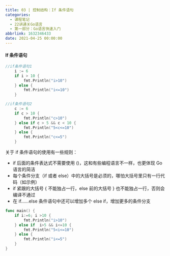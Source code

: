 ```yaml
---
title: 03 | 控制结构：If 条件语句
categories:
  - 课程笔记
  - 22讲通关Go语言
  - 第一部分：Go语言快速入门
abbrlink: 1632346433
date: 2021-04-25 00:00:00
---
```


#### If 条件语句

```go
//if条件语句1
	i := 6
	if i > 10 {
		fmt.Println("i>10")
	} else {
		fmt.Println("i<=10")
	}
```

```go
//if条件语句2
	c := 6
	if c > 10 {
		fmt.Println("c>10")
	} else if c > 5 && c < 10 {
		fmt.Println("5<c<=10")
	} else {
		fmt.Println("c<=5")
	}
```

关于 if 条件语句的使用有一些规则：

- if 后面的条件表达式不需要使用 ()，这和有些编程语言不一样，也更体现 Go 语言的简洁
- 每个条件分支（if 或者 else）中的大括号是必须的，哪怕大括号里只有一行代码（如示例）
- if 紧跟的大括号 { 不能独占一行，else 前的大括号 } 也不能独占一行，否则会编译不通过
- 在 if……else 条件语句中还可以增加多个 else if，增加更多的条件分支

```go
func main() {
    if i:=6; i >10 {
        fmt.Println("i>10")
    } else if  i>5 && i<=10 {
        fmt.Println("5<i<=10")
    } else {
        fmt.Println("i<=5")
    }
}

```


